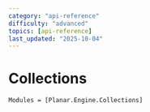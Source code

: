 ```yaml
---
category: "api-reference"
difficulty: "advanced"
topics: [api-reference]
last_updated: "2025-10-04"
---
```


# Collections

```@autodocs
Modules = [Planar.Engine.Collections]
```
